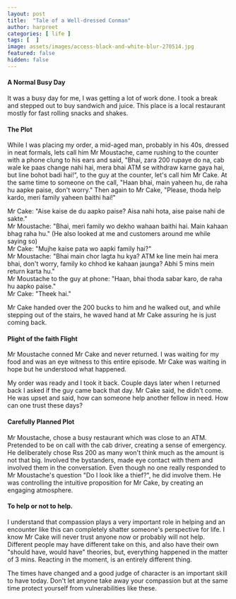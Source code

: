 ```yaml
---
layout: post
title:  "Tale of a Well-dressed Conman"
author: harpreet
categories: [ life ]
tags: [  ]
image: assets/images/access-black-and-white-blur-270514.jpg
featured: false
hidden: false
---
```


#### A Normal Busy Day

It was a busy day for me, I was getting a lot of work done. I took a break and stepped out to buy sandwich and juice. This place is a local restaurant mostly for fast rolling snacks and shakes.


#### The Plot

While I was placing my order, a mid-aged man, probably in his 40s, dressed in neat formals, lets call him Mr Moustache, came rushing to the counter with a phone clung to his ears and said, "Bhai, zara 200 rupaye do na, cab wale ke paas change nahi hai, mera bhai ATM se withdraw karne gaya hai, but line bohot badi hai!", to the guy at the counter, let's call him Mr Cake. At the same time to someone on the call, "Haan bhai, main yaheen hu, de raha hu aapke paise, don't worry." Then again to Mr Cake, "Please, thoda help kardo, meri family yaheen baithi hai!"

Mr Cake: "Aise kaise de du aapko paise? Aisa nahi hota, aise paise nahi de sakte." <br/>
Mr Moustache: "Bhai, meri family wo dekho wahaan baithi hai. Main kahaan bhag raha hu." (He also looked at me and customers around me while saying so)<br/>
Mr Cake: "Mujhe kaise pata wo aapki family hai?"<br/>
Mr Moustache: "Bhai main chor lagta hu kya? ATM ke line mein hai mera bhai, don't worry, family ko chhod ke kahaan jaunga? Abhi 5 mins mein return karta hu."<br/>
Mr Moustache to the guy at phone: "Haan, bhai thoda sabar karo, de raha hu aapko paise."<br/>
Mr Cake: "Theek hai."<br/>

Mr Cake handed over the 200 bucks to him and he walked out, and while stepping out of the stairs, he waved hand at Mr Cake assuring he is just coming back.


#### Plight of the faith Flight

Mr Moustache conned Mr Cake and never returned. I was waiting for my food and was an eye witness to this entire episode. Mr Cake was waiting in hope but he understood what happened.

My order was ready and I took it back. Couple days later when I returned back I asked if the guy came back that day. Mr Cake said, he didn't come. He was upset and said, how can someone help another fellow in need. How can one trust these days?

#### Carefully Planned Plot

Mr Moustache, chose a busy restaurant which was close to an ATM. Pretended to be on call with the cab driver, creating a sense of emergency. He deliberately chose Rss 200 as many won't think much as the amount is not that big. Involved the bystanders, made eye contact with them and involved them in the conversation. Even though no one really responded to Mr Moustache's question "Do I look like a thief?", he did involve them. He was controlling the intuitive proposition for Mr Cake, by creating an engaging atmosphere.


#### To help or not to help.

I understand that compassion plays a very important role in helping and an encounter like this can completely shatter someone's perspective for life. I know Mr Cake will never trust anyone now or probably will not help. Different people may have different take on this, and also have their own "should have, would have" theories, but, everything happened in the matter of 3 mins. Reacting in the moment, is an entirely different thing.

The times have changed and a good judge of character is an important skill to have today. Don't let anyone take away your compassion but at the same time protect yourself from vulnerabilities like these.
